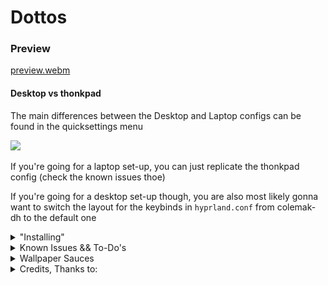# Dottos
### Preview

[preview.webm](https://github.com/user-attachments/assets/1aab82b1-e9ab-4885-a88a-59ef3877d852)


#### Desktop vs thonkpad
The main differences between the Desktop and Laptop configs can be found in the quicksettings menu

<img src="https://github.com/user-attachments/assets/770789db-1b15-49b6-b3e4-ebebad961047" width="600">

If you're going for a laptop set-up, you can just replicate the thonkpad config (check the known issues thoe)

If you're going for a desktop set-up though, you are also most likely gonna want to switch the layout for the keybinds in `hyprland.conf` from colemak-dh to the default one


<details>
  
<summary> "Installing" </summary>

If you wish to replicate this set-up, you can follow the instructions written in the `giudalines.sh` file

Although it may be tempting to just run, it IS NOT an install script, and IT WILL most likely break your system in one way or another (if it even launches that is): ![uragirimono](giudalines.sh)

pro tip: a bunch of additional features and customization are hidden in `.config/ags/options.ts`

</details>


<details>
  
<summary> Known Issues && To-Do's </summary>

#### Known Issues
- Powerprofiles are inverted ('Performance' limits the CPU, while 'Power Saver' lets it go nuts)
- If a song from the same artist is played back to back, the cover art won't update. see [Media.ts](https://github.com/Not-Glunk/dotfiles-gratia/blob/main/desktop-giukkion/.config/ags/widget/quicksettings/widgets/Media.ts)
- Quicksettings Random Wallpaper is executed multiple times on thonkpad for some hellish reason
- Selected Area Screenshot (`!full`) not sending notification unless a second is taken when using `grimblast` instead of `wayshot`
- Push-To-Talk AGS bar widget not updating unless by direct triggering
- AGS sometimes freezing: unknown cause or fix other than relaunching
- failed to find a way to set AGS qt env variable for dark/light theme switching (needed for software ran by the launcher)
- Hyprlock not launching on nvidia (after update) ---> compile from source
#### To-Do
- (personal): scripts to automate nzxt fan curve and rgb + lights off when 'suspended' ---> lights off ags quicksettings widget
- (personal): vim config
- make apps ran via ags launcher not tied to ags
- fix known issues

</details>


<details>
<summary> Wallpaper Sauces </summary>
  
- [sitting Bocchi](https://mobile.alphacoders.com/wallpapers/view/989558) (highly doubt that it is the original source, but its all i could get back to (I've adapted it to 1920x1080 myself))
  
![saddo-boccho](https://github.com/Not-Glunk/dotfiles-gratia/blob/main/resources/wallpapers/bocchi-wallpaper-3.png?raw=true)

- [Starry KonoSuba](https://www.youtube.com/watch?v=nPJhLiqv8Jc) from the final scene of KonoSupa's third opening | compressed since from youtube, waiting for proper creditless release

![starry](https://github.com/Not-Glunk/dotfiles-gratia/blob/main/resources/wallpapers/compressed-ks3_1920x1080.png?raw=true)

- [Frienrien](https://www.artstation.com/artwork/kQ3B1A?s=09)

![must-smell-good](https://github.com/Not-Glunk/dotfiles-gratia/blob/main/resources/wallpapers/frienrien-bg_1920x1080.png?raw=true)

- [Ephemeral](https://www.youtube.com/watch?v=Hbj3z8Db4Rk) no embed cuz file hosted on [gdrive](https://drive.google.com/file/d/1poLJj1TohS0AusefR-JXmVJ5Blu20fGj/view?usp=sharing) cuz too big for github | (edited loop)

- [kitaid](https://www.pixiv.net/en/artworks/116220536)

![kita-kitannn](https://github.com/Not-Glunk/dotfiles-gratia/blob/main/resources/wallpapers/kitaaaid_1920.png?raw=true)

- [kessoku train](https://github.com/LoneWolf4713/seraphic.dotfiles/blob/main/Wallpapers/kk.mp4)

https://github.com/user-attachments/assets/1421ab35-15e1-47ac-87ec-c80de7117181

- KonoSuba from KonoSuba's first (creditless) opening

![home](https://github.com/Not-Glunk/dotfiles-gratia/blob/main/resources/wallpapers/konosuba_1920x1080.png?raw=true)

- [STUNNING Megumin](https://www.pixiv.net/en/artworks/119915351)

![meguWOAH](https://github.com/Not-Glunk/dotfiles-gratia/blob/main/resources/wallpapers/meguwoah-1_1920.png?raw=true)

- [Orth](https://www.artstation.com/artwork/bevvr) depicting Made in Abyss

![frame](https://github.com/Not-Glunk/dotfiles-gratia/blob/main/resources/wallpapers/mia-bg0_1920x1080.png?raw=true)

- [Namnachi]() couldn't find original source :(

![nanachi-in-the-light](https://github.com/Not-Glunk/dotfiles-gratia/blob/main/resources/wallpapers/mia-bg1_1920x1080.png?raw=true)

- [Ido Front]() couldn't find original source :(

![RUN-NANACHI](https://github.com/Not-Glunk/dotfiles-gratia/blob/main/resources/wallpapers/mia-bg2_1920x1080.png?raw=true)

- bondordo from original promotional material of the Made in Abyss movie

![prushka-sequence](https://github.com/Not-Glunk/dotfiles-gratia/blob/main/resources/wallpapers/mia-bg3_1920x1080.png?raw=true)

- [nier rain](https://www.pixiv.net/en/artworks/95775855)

![to-bE-or-not-to-Be](https://github.com/Not-Glunk/dotfiles-gratia/blob/main/resources/wallpapers/nier-rain_1920x1080.png?raw=true)

</details>

<details>


<summary> Credits, Thanks to: </summary>

- [Aylur](https://github.com/Aylur) for the AGS [dotfiles](https://github.com/Aylur/dotfiles) from which i based my AGS config, and of course for [AGS](https://github.com/Aylur/ags) itself :D
- [Spyder-0](https://github.com/Spyder-0) for the Cava [Color Gradient](https://github.com/Spyder-0/Cava-Config-File/blob/main/config)
- [LoneWolf4713](https://github.com/LoneWolf4713) for editing the [Bocchi the Rock animated wallpaper](https://github.com/LoneWolf4713/seraphic.dotfiles/blob/main/Wallpapers/kk.mp4)
- every other project (which you can most likely find in ![giudalines.sh](giudalines.sh)) :)

</details>
